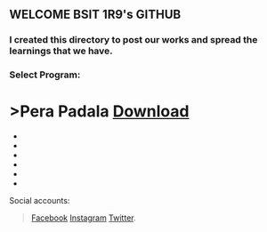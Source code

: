## WELCOME BSIT 1R9's GITHUB
### I created this directory to post our works and spread the learnings that we have.


### Select Program:
# >Pera Padala [Download](https://github.com/Brrzzy/BSIT1R9/tree/Pera-Padala)

 -
 -
 -
 -
 -
 -

 Social accounts:
 >[Facebook](https://facebook.com/bjdelantar)
 >[Instagram](https://instagram.com/me.brax)
 >[Twitter](https://twitter.com/brrzzy).

